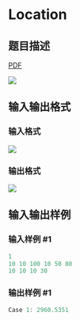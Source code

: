 # Location

## 题目描述

[problemUrl]: https://uva.onlinejudge.org/index.php?option=com_onlinejudge&Itemid=8&category=861&page=show_problem&problem=4733

[PDF](https://uva.onlinejudge.org/external/128/p12868.pdf)

![](https://cdn.luogu.com.cn/upload/vjudge_pic/UVA12868/6f56b674e852debf4274407deb4a6fa07808745d.png)

## 输入输出格式

### 输入格式

![](https://cdn.luogu.com.cn/upload/vjudge_pic/UVA12868/3eecebf50636e1f2ec55dbe53f0b63664530e2c8.png)

### 输出格式

![](https://cdn.luogu.com.cn/upload/vjudge_pic/UVA12868/4efe28efd60a4afa8a44f4d56ec3afd86db2b63e.png)

## 输入输出样例

### 输入样例 #1

```cpp
1
10 10 100 10 50 80
10 10 10 30
```


### 输出样例 #1

```cpp
Case 1: 2960.5351
```


